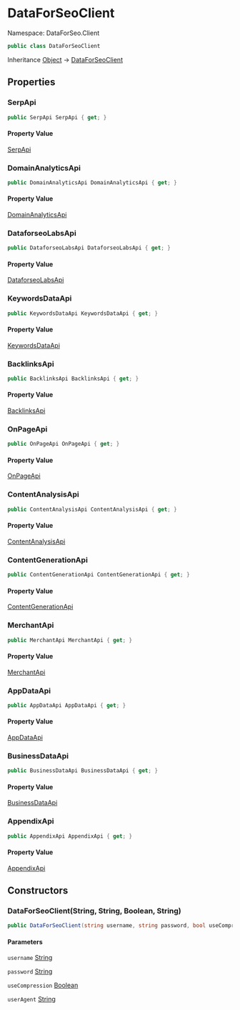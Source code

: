 # DataForSeoClient

Namespace: DataForSeo.Client

```csharp
public class DataForSeoClient
```

Inheritance [Object](https://docs.microsoft.com/en-us/dotnet/api/Object) → [DataForSeoClient](./DataForSeoClient.md)

## Properties

### **SerpApi**

```csharp
public SerpApi SerpApi { get; }
```

#### Property Value

[SerpApi](./SerpApi.md)<br>

### **DomainAnalyticsApi**

```csharp
public DomainAnalyticsApi DomainAnalyticsApi { get; }
```

#### Property Value

[DomainAnalyticsApi](./DomainAnalyticsApi.md)<br>

### **DataforseoLabsApi**

```csharp
public DataforseoLabsApi DataforseoLabsApi { get; }
```

#### Property Value

[DataforseoLabsApi](./DataforseoLabsApi.md)<br>

### **KeywordsDataApi**

```csharp
public KeywordsDataApi KeywordsDataApi { get; }
```

#### Property Value

[KeywordsDataApi](./KeywordsDataApi.md)<br>

### **BacklinksApi**

```csharp
public BacklinksApi BacklinksApi { get; }
```

#### Property Value

[BacklinksApi](./BacklinksApi.md)<br>

### **OnPageApi**

```csharp
public OnPageApi OnPageApi { get; }
```

#### Property Value

[OnPageApi](./OnPageApi.md)<br>

### **ContentAnalysisApi**

```csharp
public ContentAnalysisApi ContentAnalysisApi { get; }
```

#### Property Value

[ContentAnalysisApi](./ContentAnalysisApi.md)<br>

### **ContentGenerationApi**

```csharp
public ContentGenerationApi ContentGenerationApi { get; }
```

#### Property Value

[ContentGenerationApi](./ContentGenerationApi.md)<br>

### **MerchantApi**

```csharp
public MerchantApi MerchantApi { get; }
```

#### Property Value

[MerchantApi](./MerchantApi.md)<br>

### **AppDataApi**

```csharp
public AppDataApi AppDataApi { get; }
```

#### Property Value

[AppDataApi](./AppDataApi.md)<br>

### **BusinessDataApi**

```csharp
public BusinessDataApi BusinessDataApi { get; }
```

#### Property Value

[BusinessDataApi](./BusinessDataApi.md)<br>

### **AppendixApi**

```csharp
public AppendixApi AppendixApi { get; }
```

#### Property Value

[AppendixApi](./AppendixApi.md)<br>

## Constructors

### **DataForSeoClient(String, String, Boolean, String)**

```csharp
public DataForSeoClient(string username, string password, bool useCompression, string userAgent)
```

#### Parameters

`username` [String](https://docs.microsoft.com/en-us/dotnet/api/String)<br>

`password` [String](https://docs.microsoft.com/en-us/dotnet/api/String)<br>

`useCompression` [Boolean](https://docs.microsoft.com/en-us/dotnet/api/Boolean)<br>

`userAgent` [String](https://docs.microsoft.com/en-us/dotnet/api/String)<br>
